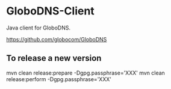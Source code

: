 GloboDNS-Client
==================

Java client for GloboDNS.

https://github.com/globocom/GloboDNS


## To release a new version

mvn clean release:prepare -Dgpg.passphrase='XXX'
mvn clean release:perform -Dgpg.passphrase='XXX'

